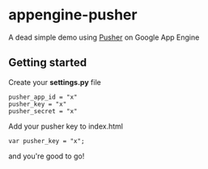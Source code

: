 # appengine-pusher
A dead simple demo using <a href="http://pusher.com" target="_blank">Pusher</a> on Google App Engine


## Getting started
Create your <b>settings.py</b> file
```
pusher_app_id = "x"
pusher_key = "x"
pusher_secret = "x"
```

Add your pusher key to index.html
```
var pusher_key = "x";
```

and you're good to go!
